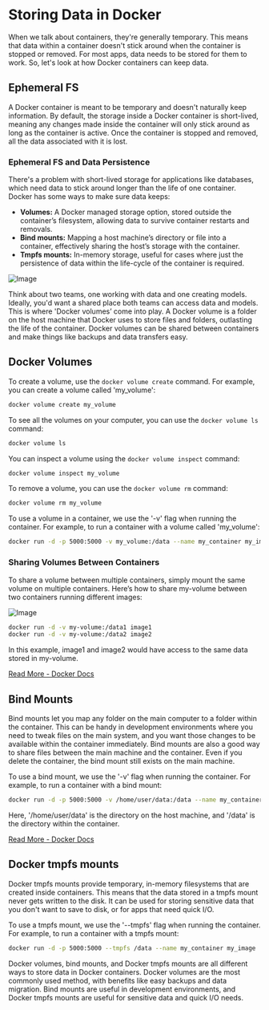 # Storing Data in Docker

When we talk about containers, they're generally temporary. This means that data within a container doesn't stick around when the container is stopped or removed. For most apps, data needs to be stored for them to work. So, let's look at how Docker containers can keep data.

## Ephemeral FS

A Docker container is meant to be temporary and doesn't naturally keep information. By default, the storage inside a Docker container is short-lived, meaning any changes made inside the container will only stick around as long as the container is active. Once the container is stopped and removed, all the data associated with it is lost.

### Ephemeral FS and Data Persistence

There's a problem with short-lived storage for applications like databases, which need data to stick around longer than the life of one container. Docker has some ways to make sure data keeps:

* **Volumes:** A Docker managed storage option, stored outside the container’s filesystem, allowing data to survive container restarts and removals.
* **Bind mounts:** Mapping a host machine’s directory or file into a container, effectively sharing the host’s storage with the container.
* **Tmpfs mounts:** In-memory storage, useful for cases where just the persistence of data within the life-cycle of the container is required.

![Image](https://i.imgur.com/Agh3gHa.png)

Think about two teams, one working with data and one creating models. Ideally, you'd want a shared place both teams can access data and models. This is where 'Docker volumes’ come into play. A Docker volume is a folder on the host machine that Docker uses to store files and folders, outlasting the life of the container. Docker volumes can be shared between containers and make things like backups and data transfers easy.

## Docker Volumes

To create a volume, use the `docker volume create` command. For example, you can create a volume called 'my_volume':

```bash
docker volume create my_volume
```

To see all the volumes on your computer, you can use the `docker volume ls` command:

```bash
docker volume ls
```

You can inspect a volume using the `docker volume inspect` command:

```bash
docker volume inspect my_volume
```

To remove a volume, you can use the `docker volume rm` command:

```bash
docker volume rm my_volume
```

To use a volume in a container, we use the '-v' flag when running the container. For example, to run a container with a volume called 'my_volume':

```bash
docker run -d -p 5000:5000 -v my_volume:/data --name my_container my_image
```

### Sharing Volumes Between Containers

To share a volume between multiple containers, simply mount the same volume on multiple containers. Here’s how to share my-volume between two containers running different images:

![Image](https://i.imgur.com/eRYSAUg.png)

```bash
docker run -d -v my-volume:/data1 image1
docker run -d -v my-volume:/data2 image2
```

In this example, image1 and image2 would have access to the same data stored in my-volume.

[Read More - Docker Docs](https://docs.docker.com/storage/volumes/)

## Bind Mounts

Bind mounts let you map any folder on the main computer to a folder within the container. This can be handy in development environments where you need to tweak files on the main system, and you want those changes to be available within the container immediately. Bind mounts are also a good way to share files between the main machine and the container. Even if you delete the container, the bind mount still exists on the main machine.

To use a bind mount, we use the '-v' flag when running the container. For example, to run a container with a bind mount:

```bash
docker run -d -p 5000:5000 -v /home/user/data:/data --name my_container my_image
```

Here, '/home/user/data' is the directory on the host machine, and '/data' is the directory within the container.

[Read More - Docker Docs](https://docs.docker.com/storage/bind-mounts/)

## Docker tmpfs mounts

Docker tmpfs mounts provide temporary, in-memory filesystems that are created inside containers. This means that the data stored in a tmpfs mount never gets written to the disk. It can be used for storing sensitive data that you don't want to save to disk, or for apps that need quick I/O.

To use a tmpfs mount, we use the '--tmpfs' flag when running the container. For example, to run a container with a tmpfs mount:

```bash
docker run -d -p 5000:5000 --tmpfs /data --name my_container my_image
```

Docker volumes, bind mounts, and Docker tmpfs mounts are all different ways to store data in Docker containers. Docker volumes are the most commonly used method, with benefits like easy backups and data migration. Bind mounts are useful in development environments, and Docker tmpfs mounts are useful for sensitive data and quick I/O needs.
